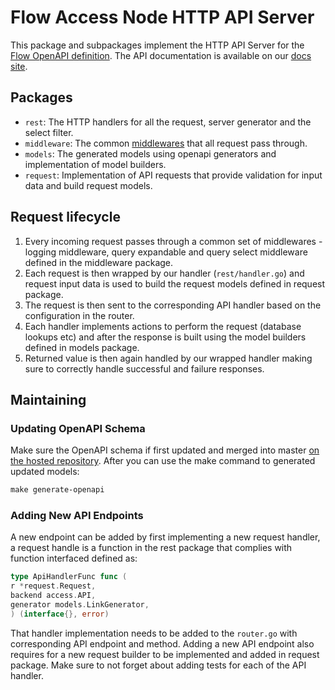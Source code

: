 # Flow Access Node HTTP API Server

This package and subpackages implement the HTTP API Server for
the [Flow OpenAPI definition](https://github.com/onflow/flow/blob/master/openapi/access.yaml). The API documentation is
available on our [docs site](https://docs.onflow.org/http-api/).

## Packages

- `rest`: The HTTP handlers for all the request, server generator and the select filter.
- `middleware`: The common [middlewares](https://github.com/gorilla/mux#middleware) that all request pass through.
- `models`: The generated models using openapi generators and implementation of model builders.
- `request`: Implementation of API requests that provide validation for input data and build request models.

## Request lifecycle

1. Every incoming request passes through a common set of middlewares - logging middleware, query expandable and query
   select middleware defined in the middleware package.
2. Each request is then wrapped by our handler (`rest/handler.go`) and request input data is used to build the request
   models defined in request package.
3. The request is then sent to the corresponding API handler based on the configuration in the router.
4. Each handler implements actions to perform the request (database lookups etc) and after the response is built using
   the model builders defined in models package.
5. Returned value is then again handled by our wrapped handler making sure to correctly handle successful and failure
   responses.

## Maintaining

### Updating OpenAPI Schema

Make sure the OpenAPI schema if first updated and merged into
master [on the hosted repository](https://github.com/onflow/flow/tree/master/openapi). After you can use the make
command to generated updated models:

```makefile
make generate-openapi
```

### Adding New API Endpoints

A new endpoint can be added by first implementing a new request handler, a request handle is a function in the rest
package that complies with function interfaced defined as:

```go
type ApiHandlerFunc func (
r *request.Request,
backend access.API,
generator models.LinkGenerator,
) (interface{}, error)
```

That handler implementation needs to be added to the `router.go` with corresponding API endpoint and method. Adding a
new API endpoint also requires for a new request builder to be implemented and added in request package. Make sure to
not forget about adding tests for each of the API handler.
